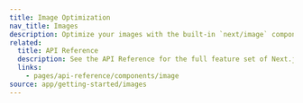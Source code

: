 ```yaml
---
title: Image Optimization
nav_title: Images
description: Optimize your images with the built-in `next/image` component.
related:
  title: API Reference
  description: See the API Reference for the full feature set of Next.js Image
  links:
    - pages/api-reference/components/image
source: app/getting-started/images
---
```

